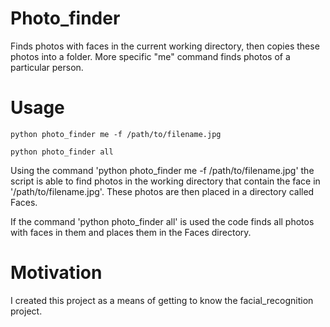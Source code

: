 # Photo_finder
Finds photos with faces in the current working directory, then copies these photos into a folder. More specific "me" command
finds photos of a particular person.

# Usage
```
python photo_finder me -f /path/to/filename.jpg

python photo_finder all
```
Using the command 'python photo_finder me -f /path/to/filename.jpg' the script is able to find photos in the working directory
that contain the face in '/path/to/filename.jpg'. These photos are then placed in a directory called Faces. 

If the command 'python photo_finder all' is used the code finds all photos with faces in them and places them in the Faces directory.

# Motivation
I created this project as a means of getting to know the facial_recognition project. 
